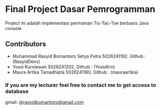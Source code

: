  # Final Project Dasar Pemrogramman

Project ini adalah implementasi permainan Tic-Tac-Toe berbasis Java console

## Contributors

- Muhammad Rasyid Bomantoro Setya Putra 5026241192, Github : (RasyidDevs)
- Yossi Kurniawan 5026241202, Github : (YossiKrn)
- Maura Artika Tamadhipta 5026241180, Github : (mauraartika)

### If you are my lecturer feel free to contact me to get  access to  database
gmail: @rasyidbomantoro@gmail.com







